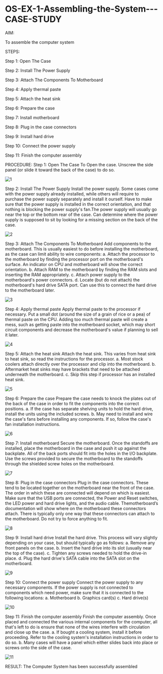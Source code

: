 # OS-EX-1-Assembling-the-System---CASE-STUDY

AIM:

To assemble the computer system

STEPS:

Step 1: Open The Case

Step 2: Install The Power Supply

Step 3: Attach The Components To Motherboard

Step 4: Apply thermal paste

Step 5: Attach the heat sink

Step 6: Prepare the case

Step 7: Install motherboard

Step 8: Plug in the case connectors 

Step 9: Install hard drive

Step 10: Connect the power supply

Step 11: Finish the computer assembly

PROCEDURE:
Step 1: Open The Case
To Open the case. Unscrew the side panel (or slide it toward the back of the case) to do so.

![1](https://github.com/Divya110205/OS-EX-1-Assembling-the-System---CASE-STUDY/assets/119404855/5727a646-dd3d-44be-b627-86effbde59a0)

Step 2: Install The Power Supply
Install the power supply. Some cases come with the power supply already installed, while others will require to purchase the power supply separately and install it ourself. Have to make sure that the power supply is installed in the correct orientation, and that nothing is blocking the power supply's fan.The power supply will usually go near the top or the bottom rear of the case. Can determine where the power
supply is supposed to sit by looking for a missing section on the back of the case.

![2](https://github.com/Divya110205/OS-EX-1-Assembling-the-System---CASE-STUDY/assets/119404855/4256b008-fb14-42f5-aa98-9a775dd27869)

Step 3: Attach The Components To Motherboard
Add components to the motherboard. This is usually easiest to do before installing the motherboard, as the case can limit ability to wire components:
a. Attach the processor to the motherboard by finding the processor port on the motherboard's surface. An indicator on CPU and motherboard will show the correct orientation. 
b. Attach RAM to the motherboard by finding the RAM slots and inserting the RAM appropriately. 
c. Attach power supply to the motherboard's power connectors. 
d. Locate (but do not attach) the motherboard's hard drive SATA port. Can use this to connect the hard drive to the motherboard later.

![3](https://github.com/Divya110205/OS-EX-1-Assembling-the-System---CASE-STUDY/assets/119404855/9d288f29-fa1d-4c8a-8bde-f3627e77f9ba)

Step 4: Apply thermal paste
Apply thermal paste to the processor if necessary. Put a small dot (around the size of a grain of rice or a pea) of thermal paste on the CPU. Adding too much thermal paste will create a mess, such as getting paste into the motherboard socket, which may short circuit components and decrease the motherboard's value if planning to sell it later.

![4](https://github.com/Divya110205/OS-EX-1-Assembling-the-System---CASE-STUDY/assets/119404855/f028b9dc-3722-40f9-a356-86840968b0b9)

Step 5: Attach the heat sink
Attach the heat sink. This varies from heat sink to heat sink, so read the instructions for the processor. 
a. Most stock coolers attach directly over the processor and clip into the motherboard. 
b. Aftermarket heat sinks may have brackets that need to be attached underneath the motherboard. 
c. Skip this step if processor has an installed heat sink.

![5](https://github.com/Divya110205/OS-EX-1-Assembling-the-System---CASE-STUDY/assets/119404855/04c97529-168d-44cf-8757-4693f8a45fff)

Step 6: Prepare the case
Prepare the case needs to knock the plates out of the back of the case in order to fit the components into the correct positions. 
a. If the case has separate shelving units to hold the hard drive, install the units using the included screws.
b. May need to install and wire the case's fans before installing any components. If so, follow the case's fan installation instructions.

![6](https://github.com/Divya110205/OS-EX-1-Assembling-the-System---CASE-STUDY/assets/119404855/4805042e-63a2-4a0e-90c6-fc3837082c23)

Step 7: Install motherboard
Secure the motherboard. Once the standoffs are installed, place the motherboard in the case and push it up against the backplate. All of the back ports should fit into the holes in the I/O backplate. Use the screws provided to secure the motherboard to the standoffs through the shielded screw holes on the motherboard.

![7](https://github.com/Divya110205/OS-EX-1-Assembling-the-System---CASE-STUDY/assets/119404855/61d832ec-14be-43cd-877a-6cab461191eb)

Step 8: Plug in the case connectors 
Plug in the case connectors. These tend to be located together on the motherboard near the front of the case. The order in which these are connected will depend on which is easiest. Make sure that the USB ports are connected, the Power and Reset switches, the LED power and hard drive lights, and the audio cable. Themotherboard’s documentation will show where on the motherboard these connectors attach. There is typically only one way that these connectors can attach to the motherboard. Do not try to force anything to fit. 

![8](https://github.com/Divya110205/OS-EX-1-Assembling-the-System---CASE-STUDY/assets/119404855/bef40f90-9b66-4856-8437-9c741efa0b4a)

Step 9: Install hard drive
Install the hard drive. This process will vary slightly depending on your case, but should typically go as follows: 
a. Remove any front panels on the case. 
b. Insert the hard drive into its slot (usually near the top of the case). 
c. Tighten any screws needed to hold the drive-in place. 
d. Plug the hard drive's SATA cable into the SATA slot on the motherboard.

![9](https://github.com/Divya110205/OS-EX-1-Assembling-the-System---CASE-STUDY/assets/119404855/dd0c8154-4da8-475c-bb63-856a57006936)

Step 10: Connect the power supply
Connect the power supply to any necessary components. If the power supply is not connected to components which need power, make sure that it is connected to the following locations: 
a. Motherboard 
b. Graphics card(s) 
c. Hard drive(s) 

![10](https://github.com/Divya110205/OS-EX-1-Assembling-the-System---CASE-STUDY/assets/119404855/06c62f6d-b06c-4710-bb5d-41f3c9a0ae0d)

Step 11: Finish the computer assembly
Finish the computer assembly. Once placed and connected the various internal components for the computer, all that's left to do is ensure that none of the wires interfere with circulation and close up the case. 
a. If bought a cooling system, install it before proceeding. Refer to the cooling system's installation instructions in order to do so. 
b. Many cases will have a panel which either slides back into place or screws onto the side of the case.

![11](https://github.com/Divya110205/OS-EX-1-Assembling-the-System---CASE-STUDY/assets/119404855/86d59c52-5e1f-41df-ad7e-bc814528fe34)

RESULT:
The Computer System has been successfully assembled
